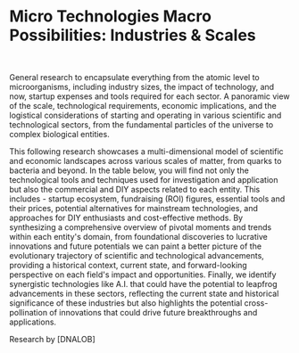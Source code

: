 # Micro Technologies Macro Possibilities: Industries & Scales
<p>&nbsp;</p>

General research to encapsulate everything from the atomic level to microorganisms, including industry sizes, the impact of technology, and now, startup expenses and tools required for each sector.
A panoramic view of the scale, technological requirements, economic implications, and the logistical considerations of starting and operating in various scientific and technological sectors, from the fundamental particles of the universe to complex biological entities.

This following research showcases a multi-dimensional model of scientific and economic landscapes across various scales of matter, from quarks to bacteria and beyond. 
In the table below, you will find not only the technological tools and techniques used for investigation and application but also the commercial and DIY aspects related to each entity. 
This includes - startup ecosystem, fundraising (ROI) figures, essential tools and their prices, potential alternatives for mainstream technologies, and approaches for DIY enthusiasts and cost-effective methods.
By synthesizing a comprehensive overview of pivotal moments and trends within each entity's domain, from foundational discoveries to lucrative innovations and future potentials we can paint a better picture of the evolutionary trajectory of scientific and technological advancements, providing a historical context, current state, and forward-looking perspective on each field's impact and opportunities.
Finally, we identify synergistic technologies like A.I. that could have the potential to leapfrog advancements in these sectors, reflecting the current state and historical significance of these industries but also highlights the potential cross-pollination of innovations that could drive future breakthroughs and applications.

Research by [DNALOB]
